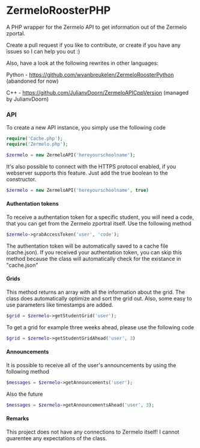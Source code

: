 # ZermeloRoosterPHP

A PHP wrapper for the Zermelo API to get information out of the Zermelo zportal.

Create a pull request if you like to contribute, or create if you have any issues so I can help you out :)

Also, have a look at the following rewrites in other languages:

Python - https://github.com/wvanbreukelen/ZermeloRoosterPython (abandoned for now)

C++ - https://github.com/JulianvDoorn/ZermeloAPICppVersion (managed by JulianvDoorn)

### API
To create a new API instance, you simply use the following code

```php
require('Cache.php');
require('Zermelo.php');

$zermelo = new ZermeloAPI('hereyourschoolname');
```

It's also possible to connect with the HTTPS protocol enabled, if you webserver supports this feature. Just add the true boolean to the constructor.

```php
$zermelo = new ZermeloAPI('hereyourschoolname', true)
```


#### Authentation tokens
To receive a authentation token for a specific student, you will need a code, that you can get from the Zermelo zportral itself.
Use the following method

```php
$zermelo->grabAccessToken('user', 'code');
```
The authentation token will be automatically saved to a cache file (cache.json).
If you received your authentation token, you can skip this method because the class will automatically check for the existance in "cache.json"

#### Grids

This method returns an array with all the information about the grid. The class does automatically optimize and sort the grid out. Also, some easy to use parameters like timestamps are added.

```php
$grid = $zermelo->getStudentGrid('user');
```

To get a grid for example three weeks ahead, please use the following code

```php
$grid = $zermelo->getStudentGridAhead('user', 3)
```

#### Announcements

It is possible to receive all of the user's announcements by using the following method

```php
$messages = $zermelo->getAnnouncements('user');
```

Also the future

```php
$messages = $zermelo->getAnnouncementsAhead('user', 3);
```

#### Remarks

This project does not have any connections to Zermelo itself! I cannot guarentee any expectations of the class.
